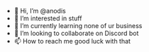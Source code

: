 - 👋 Hi, I’m @anodis
- 👀 I’m interested in stuff
- 🌱 I’m currently learning none of ur business
- 💞️ I’m looking to collaborate on Discord bot
- 📫 How to reach me good luck with that

<!---
anodis/anodis is a ✨ special ✨ repository because its `README.md` (this file) appears on your GitHub profile.
You can click the Preview link to take a look at your changes.
--->
